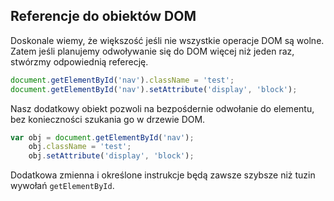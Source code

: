 
## Referencje do obiektów DOM

Doskonale wiemy, że większość jeśli nie wszystkie operacje DOM są wolne. Zatem jeśli planujemy odwoływanie się do DOM więcej niż jeden raz, stwórzmy odpowiednią referecję.

```javascript
document.getElementById('nav').className = 'test';
document.getElementById('nav').setAttribute('display', 'block');
```

Nasz dodatkowy obiekt pozwoli na bezpośdernie odwołanie do elementu, bez konieczności szukania go w drzewie DOM.

```javascript
var obj = document.getElementById('nav');
	obj.className = 'test';
	obj.setAttribute('display', 'block');
```

Dodatkowa zmienna i określone instrukcje będą zawsze szybsze niż tuzin wywołań `getElementById`.

